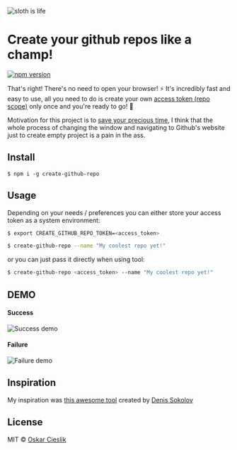 ![sloth is life](http://i.imgur.com/4ahrltM.png)

# Create your github repos like a champ!

[![npm version](https://badge.fury.io/js/create-github-repo.svg)](https://badge.fury.io/js/create-github-repo)

That's right! There's no need to open your browser! :zap: It's incredibly fast and easy to use, 
all you need to do is create your own [access token (repo scope)](https://github.com/settings/tokens/new) only once 
and you're ready to go! :raised_hands:

Motivation for this project is to [save your precious time](https://xkcd.com/1205/), I think that the whole process
of changing the window and navigating to Github's website just to create empty project is a pain in the ass.

## Install

```
$ npm i -g create-github-repo
```

## Usage

Depending on your needs / preferences you can either store your access token as a system environment:

  ```bash
  $ export CREATE_GITHUB_REPO_TOKEN=<access_token>
  
  $ create-github-repo --name "My coolest repo yet!"
  ```

or you can just pass it directly when using tool:
  
  ```bash
  $ create-github-repo <access_token> --name "My coolest repo yet!"
  ```
  
## DEMO

#### Success

![Success demo](http://i.imgur.com/gbOON0u.gif)

#### Failure

![Failure demo](http://i.imgur.com/qwKpe0x.gif)
  
## Inspiration

My inspiration was [this awesome tool](https://github.com/denis-sokolov/remove-github-forks) 
created by [Denis Sokolov](https://github.com/denis-sokolov)

  
## License

MIT © [Oskar Cieslik](https://tldrlegal.com/license/mit-license)
